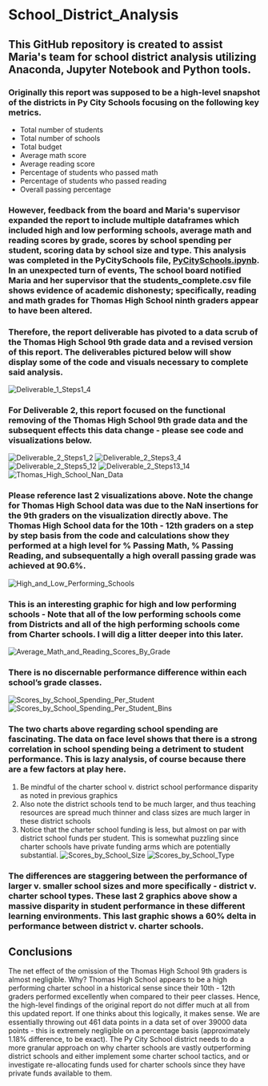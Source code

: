 # School_District_Analysis
## This GitHub repository is created to assist Maria's team for school district analysis utilizing Anaconda, Jupyter Notebook and Python tools.  
### Originally this report was supposed to be a high-level snapshot of the districts in Py City Schools focusing on the following key metrics.
- Total number of students
- Total number of schools
- Total budget
- Average math score
- Average reading score
- Percentage of students who passed math
- Percentage of students who passed reading
- Overall passing percentage
### However, feedback from the board and Maria's supervisor expanded the report to include multiple dataframes which included high and low performing schools, average math and reading scores by grade, scores by school spending per student, scoring data by school size and type.  This analysis was completed in the PyCitySchools file, [PyCitySchools.ipynb](PyCitySchools.ipynb).  In an unexpected turn of events, The school board notified Maria and her supervisor that the students_complete.csv file shows evidence of academic dishonesty; specifically, reading and math grades for Thomas High School ninth graders appear to have been altered.  

### Therefore, the report deliverable has pivoted to a data scrub of the Thomas High School 9th grade data and a revised version of this report.  The deliverables pictured below will show display some of the code and visuals necessary to complete said analysis.
![Deliverable_1_Steps1_4](Deliverable_1_Steps1_4.jpg)
### For Deliverable 2, this report focused on the functional removing of the Thomas High School 9th grade data and the subsequent effects this data change - please see code and visualizations below.
![Deliverable_2_Steps1_2](Deliverable_2_Steps1_2.jpg)
![Deliverable_2_Steps3_4](Deliverable_2_Steps3_4.jpg)
![Deliverable_2_Steps5_12](Deliverable_2_Steps5_12.jpg)
![Deliverable_2_Steps13_14](Deliverable_2_Steps13_14.jpg)
![Thomas_High_School_Nan_Data](Thomas_High_School_Nan_Data.jpg)
### Please reference last 2 visualizations above.  Note the change for Thomas High School data was due to the NaN insertions for the 9th graders on the visualization directly above.  The Thomas High School data for the 10th - 12th graders on a step by step basis from the code and calculations show they performed at a high level for % Passing Math, % Passing Reading, and subsequentally a high overall passing grade was achieved at 90.6%.
![High_and_Low_Performing_Schools](High_and_Low_Performing_Schools.jpg)
### This is an interesting graphic for high and low performing schools - Note that all of the low performing schools come from Districts and all of the high performing schools come from Charter schools.  I will dig a litter deeper into this later.
![Average_Math_and_Reading_Scores_By_Grade](Average_Math_and_Reading_Scores_By_Grade.jpg)
### There is no discernable performance difference within each school’s grade classes.
![Scores_by_School_Spending_Per_Student](Scores_by_School_Spending_Per_Student.jpg)
![Scores_by_School_Spending_Per_Student_Bins](Scores_by_School_Spending_Per_Student_Bins.jpg)
### The two charts above regarding school spending are fascinating.  The data on face level shows that there is a strong correlation in school spending being a detriment to student performance.  This is lazy analysis, of course because there are a few factors at play here.
1.	Be mindful of the charter school v. district school performance disparity as noted in previous graphics
2.	Also note the district schools tend to be much larger, and thus teaching resources are spread much thinner and class sizes are much larger in these district schools
3.	Notice that the charter school funding is less, but almost on par with district school funds per student.  This is somewhat puzzling since charter schools have private funding arms which are potentially substantial.
![Scores_by_School_Size](Scores_by_School_Size.jpg)
![Scores_by_School_Type](Scores_by_School_Type.jpg)
### The differences are staggering between the performance of larger v. smaller school sizes and more specifically - district v. charter school types.  These last 2 graphics above show a massive disparity in student performance in these different learning environments.  This last graphic shows a 60% delta in performance between district v. charter schools.  
## Conclusions
The net effect of the omission of the Thomas High School 9th graders is almost negligible. Why? Thomas High School appears to be a high performing charter school in a historical sense since their 10th - 12th graders performed excellently when compared to their peer classes.  Hence, the high-level findings of the original report do not differ much at all from this updated report.  If one thinks about this logically, it makes sense.  We are essentially throwing out 461 data points in a data set of over 39000 data points - this is extremely negligible on a percentage basis (approximately 1.18% difference, to be exact).  The Py City School district needs to do a more granular approach on why charter schools are vastly outperforming district schools and either implement some charter school tactics, and or investigate re-allocating funds used for charter schools since they have private funds available to them.
